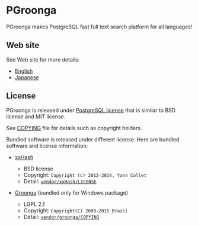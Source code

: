 # PGroonga

PGroonga makes PostgreSQL fast full text search platform for all languages!

## Web site

See Web site for more details:

  * [English](http://pgroonga.github.io/)
  * [Japanese](http://pgroonga.github.io/ja/)

## License

PGroonga is released under [PostgreSQL license](http://opensource.org/licenses/postgresql) that is similar to BSD license and MIT license.

See [COPYING](COPYING) file for details such as copyright holders.

Bundled software is released under different license. Here are bundled software and license information:

  * [xxHash](https://github.com/Cyan4973/xxHash)
    * BSD license
    * Copyright: `Copyright (c) 2012-2014, Yann Collet`
    * Detail: [`vendor/xxHash/LICENSE`](https://github.com/Cyan4973/xxHash/blob/master/LICENSE)

  * [Groonga](http://groonga.org/) (bundled only for Windows package)
    * LGPL 2.1
    * Copyright: `Copyright(C) 2009-2015 Brazil`
    * Detail: [`vendor/groonga/COPYING`](https://github.com/groonga/groonga/blob/master/COPYING)
